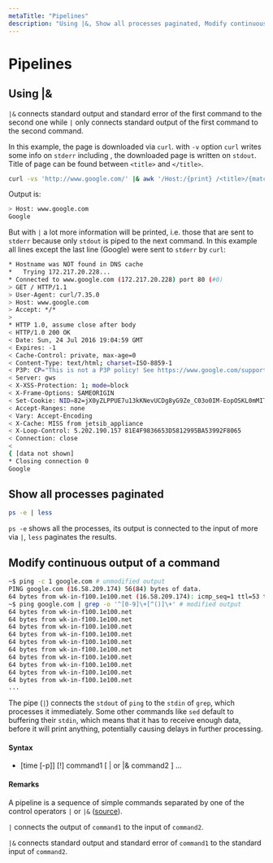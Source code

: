 ```yaml
---
metaTitle: "Pipelines"
description: "Using |&, Show all processes paginated, Modify continuous output of a command"
---
```


# Pipelines



## Using |&


`|&` connects standard output and standard error of the first command to the second one while `|` only connects standard output of the first command to the second command.

In this example, the page is downloaded via `curl`. with `-v` option `curl` writes some info on `stderr` including , the downloaded page is written on `stdout`. Title of page can be found between `<title>` and `</title>`.

```bash
curl -vs 'http://www.google.com/' |& awk '/Host:/{print} /<title>/{match($0,/<title>(.*)<\/title>/,a);print a[1]}'

```

Output is:

```bash
> Host: www.google.com
Google

```

But with `|` a lot more information will be printed, i.e. those that are sent to `stderr` because only `stdout` is piped to the next command. In this example all lines except the last line (Google) were sent to `stderr` by `curl`:

```bash
* Hostname was NOT found in DNS cache
*   Trying 172.217.20.228...
* Connected to www.google.com (172.217.20.228) port 80 (#0)
> GET / HTTP/1.1
> User-Agent: curl/7.35.0
> Host: www.google.com
> Accept: */*
> 
* HTTP 1.0, assume close after body
< HTTP/1.0 200 OK
< Date: Sun, 24 Jul 2016 19:04:59 GMT
< Expires: -1
< Cache-Control: private, max-age=0
< Content-Type: text/html; charset=ISO-8859-1
< P3P: CP="This is not a P3P policy! See https://www.google.com/support/accounts/answer/151657?hl=en for more info."
< Server: gws
< X-XSS-Protection: 1; mode=block
< X-Frame-Options: SAMEORIGIN
< Set-Cookie: NID=82=jX0yZLPPUE7u13kKNevUCDg8yG9Ze_C03o0IM-EopOSKL0mMITEagIE816G55L2wrTlQwgXkhq4ApFvvYEoaWF-oEoq2T0sBTuQVdsIFULj9b2O8X35O0sAgUnc3a3JnTRBqelMcuS9QkQA; expires=Mon, 23-Jan-2017 19:04:59 GMT; path=/; domain=.google.com; HttpOnly
< Accept-Ranges: none
< Vary: Accept-Encoding
< X-Cache: MISS from jetsib_appliance
< X-Loop-Control: 5.202.190.157 81E4F9836653D5812995BA53992F8065
< Connection: close
< 
{ [data not shown]
* Closing connection 0
Google

```



## Show all processes paginated


```bash
ps -e | less

```

`ps -e` shows all the processes, its output is connected to the input of more via `|`, `less` paginates the results.



## Modify continuous output of a command


```bash
~$ ping -c 1 google.com # unmodified output
PING google.com (16.58.209.174) 56(84) bytes of data.
64 bytes from wk-in-f100.1e100.net (16.58.209.174): icmp_seq=1 ttl=53 time=47.4 ms
~$ ping google.com | grep -o '^[0-9]\+[^()]\+' # modified output
64 bytes from wk-in-f100.1e100.net 
64 bytes from wk-in-f100.1e100.net 
64 bytes from wk-in-f100.1e100.net 
64 bytes from wk-in-f100.1e100.net 
64 bytes from wk-in-f100.1e100.net 
64 bytes from wk-in-f100.1e100.net 
64 bytes from wk-in-f100.1e100.net 
64 bytes from wk-in-f100.1e100.net 
64 bytes from wk-in-f100.1e100.net 
64 bytes from wk-in-f100.1e100.net 
...

```

The pipe (`|`) connects the `stdout` of `ping` to the `stdin` of `grep`, which processes it immediately. Some other commands like `sed` default to buffering their `stdin`, which means that it has to receive enough data, before it will print anything, potentially causing delays in further processing.



#### Syntax


- [time [-p]] [!] command1 [ | or |& command2 ] …



#### Remarks


A pipeline is a sequence of simple commands separated by one of the control operators `|` or `|&` ([source](https://www.gnu.org/software/bash/manual/html_node/Pipelines.html)).

`|` connects the output of `command1` to the input of `command2`.

`|&` connects standard output and standard error of `command1` to the standard input of `command2`.


